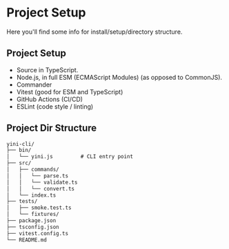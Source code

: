 # Project Setup

Here you'll find some info for install/setup/directory structure.

## Project Setup
- Source in TypeScript.
- Node.js, in full ESM (ECMAScript Modules) (as opposed to CommonJS).
- Commander
- Vitest (good for ESM and TypeScript)
- GitHub Actions (CI/CD)
- ESLint (code style / linting)

## Project Dir Structure
```txt
yini-cli/
├── bin/
│   └── yini.js         # CLI entry point
├── src/
│   ├── commands/
│   │   └── parse.ts
│   │   └── validate.ts
│   │   └── convert.ts
│   └── index.ts
├── tests/
│   ├── smoke.test.ts
│   └── fixtures/
├── package.json
├── tsconfig.json
├── vitest.config.ts
└── README.md
```


